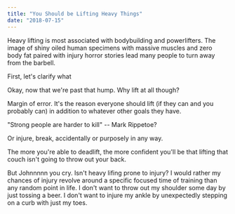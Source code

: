 ```yaml
---
title: "You Should be Lifting Heavy Things"
date: "2018-07-15"
---
```


Heavy lifting is most associated with bodybuilding and powerlifters.
The image of shiny oiled human specimens with massive muscles and zero body fat paired with injury horror stories lead many people to turn away from the barbell.

First, let's clarify what 


Okay, now that we're past that hump.
Why lift at all though?

Margin of error. It's the reason everyone should lift (if they can and you probably can) in addition to whatever other goals they have.

"Strong people are harder to kill" -- Mark Rippetoe?

Or injure, break, accidentally or purposely in any way. 

The more you're able to deadlift, the more confident you'll be that lifting that couch isn't going to throw out your back.


But Johnnnnn you cry. Isn't heavy lifing prone to injury?
I would rather my chances of injury revolve around a specific focused time of training than any random point in life.
I don't want to throw out my shoulder some day by just tossing a beer.
I don't want to injure my ankle by unexpectedly stepping on a curb with just my toes.
